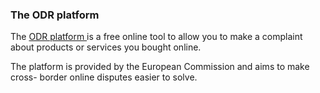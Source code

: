 ###  The ODR platform

The [ ODR platform
](https://ec.europa.eu/consumers/odr/main/index.cfm?event=main.home2.show&lng=EN)
is a free online tool to allow you to make a complaint about products or
services you bought online.

The platform is provided by the European Commission and aims to make cross-
border online disputes easier to solve.
